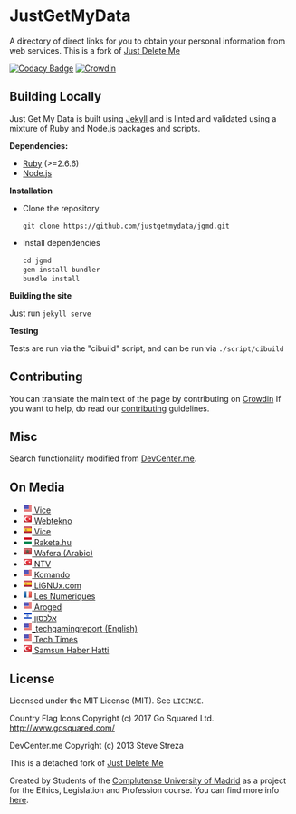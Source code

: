 JustGetMyData
============

A directory of direct links for you to obtain your personal information from web services.
This is a fork of [Just Delete Me](https://justdeleteme.xyz/)

[![Codacy Badge](https://app.codacy.com/project/badge/Grade/3b1d799740f64a85a5616951ef1d5ed3)](https://www.codacy.com/gh/justgetmydata/jgmd/dashboard?utm_source=github.com&amp;utm_medium=referral&amp;utm_content=justgetmydata/jgmd&amp;utm_campaign=Badge_Grade)
[![Crowdin](https://badges.crowdin.net/jgmd/localized.svg)](https://crowdin.com/project/jgmd)

## Building Locally

Just Get My Data is built using [Jekyll](https://jekyllrb.com/) and is linted and
validated using a mixture of Ruby and Node.js packages and scripts.

**Dependencies:**

- [Ruby](https://www.ruby-lang.org) (>=2.6.6)
- [Node.js](https://nodejs.org)

**Installation**

- Clone the repository

  ```
  git clone https://github.com/justgetmydata/jgmd.git
  ```

- Install dependencies

  ```
  cd jgmd
  gem install bundler
  bundle install
  ```

**Building the site**

Just run `jekyll serve`

**Testing**

Tests are run via the "cibuild" script, and can be run via `./script/cibuild`

## Contributing

You can translate the main text of the page by contributing on [Crowdin](https://crowdin.com/project/jgmd)
If you want to help, do read our [contributing](CONTRIBUTING.md) guidelines.

## Misc

Search functionality modified from [DevCenter.me](https://github.com/stevestreza/DevCenter.me).

## On Media
- [![](assets/icons/flags/en-US16.png) Vice](https://www.vice.com/en/article/88avkp/this-simple-tool-will-help-you-see-what-websites-know-about-you)
- [![](assets/icons/flags/tr-TR16.png) Webtekno](https://www.webtekno.com/sitelerin-depoladigi-kisisel-bilgileri-nasil-alabilirsiniz-h104601.html)
- [![](assets/icons/flags/es-ES16.png) Vice](https://www.vice.com/es/article/88avkp/sencilla-herramienta-ayudara-ver-lo-que-sitios-web-saben-sobre-ti)
- [![](assets/icons/flags/hu-HU16.png) Raketa.hu](https://raketa.hu/adatok-amiket-a-cegek-gyujtenek-rolunk)
- [![](assets/icons/flags/ar-MA16.png) Wafera (Arabic)](https://www.wafera.com/2021/01/this-tool-will-help-you-know-what.html)
- [![](assets/icons/flags/tr-TR16.png) NTV](https://www.ntv.com.tr/teknoloji/internet-sitelerinde-depolanan-verilerinizi-kopyalamanin-kolay-yolu-justgetmydata,MRKREYsoekaGXjf3D-KGtQ)
- [![](assets/icons/flags/en-US16.png) Komando](https://www.komando.com/security-privacy/justgetmydata-data-collection-tool/773214/)
- [![](assets/icons/flags/es-ES16.png) LiGNUx.com](https://lignux.com/justgetmydata-accede-a-tus-datos-de-distintos-servicios-web/)
- [![](assets/icons/flags/fr-FR16.png) Les Numeriques](https://www.lesnumeriques.com/vie-du-net/justgetmydata-le-site-qui-vous-aide-a-recuperer-une-copie-de-vos-donnees-personnelles-n159037.html)
- [![](assets/icons/flags/en-US16.png) Aroged](https://www.aroged.com/2021/01/10/justgetmydata-the-site-that-helps-you-get-a-copy-of-your-personal-data/)
- [![](assets/icons/flags/he-IL16.png) אלכסון](https://alaxon.co.il/fomo/%D7%9E%D7%94-%D7%99%D7%95%D7%93%D7%A2%D7%99%D7%9D-%D7%A2%D7%9C%D7%99%D7%A0%D7%95/)
- [![](assets/icons/flags/en-US16.png)_techgamingreport (English)](https://www.techgamingreport.com/justgetmydata-the-web-site-that-aids-you-receive-a-duplicate-of-your-private-details/)
- [![](assets/icons/flags/en-US16.png) Tech Times](https://www.techtimes.com/articles/255795/20210111/data-privacy-protection-see-what-websites.htm)
- [![](assets/icons/flags/tr-TR16.png) Samsun Haber Hatti](https://www.samsunhaberhatti.com/haber/hangi-site-bilgilerinizi-depoluyor/202824)

## License

Licensed under the MIT License (MIT). See `LICENSE`.

Country Flag Icons Copyright (c) 2017 Go Squared Ltd. http://www.gosquared.com/

DevCenter.me Copyright (c) 2013 Steve Streza

This is a detached fork of [Just Delete Me](https://justdeleteme.xyz/)

Created by Students of the [Complutense University of Madrid](https://www.ucm.es/) as a project for the Ethics, Legislation and Profession course. You can find more info [here](https://wikis.fdi.ucm.es/ELP/Trabajo:JustGetMyData).
